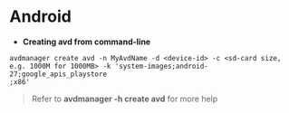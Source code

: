 # Android

* **Creating avd from command-line**
```
avdmanager create avd -n MyAvdName -d <device-id> -c <sd-card size, e.g. 1000M for 1000MB> -k 'system-images;android-27;google_apis_playstore
;x86'
```
> Refer to **avdmanager -h create avd** for more help
